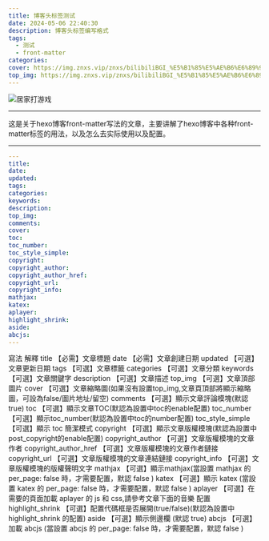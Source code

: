 ```yaml
---
title: 博客头标签测试
date: 2024-05-06 22:40:30
description: 博客头标签编写格式
tags: 
  - 测试
  - front-matter
categories:
cover: https://img.znxs.vip/znxs/bilibiliBGI_%E5%B1%85%E5%AE%B6%E6%89%93%E6%B8%B8%E6%88%8F-Bison%E4%BB%93%E9%BC%A0.jpg
top_img: https://img.znxs.vip/znxs/bilibiliBGI_%E5%B1%85%E5%AE%B6%E6%89%93%E6%B8%B8%E6%88%8F-Bison%E4%BB%93%E9%BC%A0.jpg
---
```


![居家打游戏](https://img.znxs.vip/znxs/bilibiliBGI_%E5%B1%85%E5%AE%B6%E6%89%93%E6%B8%B8%E6%88%8F-Bison%E4%BB%93%E9%BC%A0.jpg)



------

这是关于hexo博客front-matter写法的文章，主要讲解了hexo博客中各种front-matter标签的用法，以及怎么去实际使用以及配置。

------

```YAML
---
title:
date:
updated:
tags:
categories:
keywords:
description:
top_img:
comments:
cover:
toc:
toc_number:
toc_style_simple:
copyright:
copyright_author:
copyright_author_href:
copyright_url:
copyright_info:
mathjax:
katex:
aplayer:
highlight_shrink:
aside:
abcjs:
---
```

寫法 解釋
title 【必需】文章標題
date 【必需】文章創建日期
updated 【可選】文章更新日期
tags 【可選】文章標籤
categories 【可選】文章分類
keywords 【可選】文章關鍵字
description 【可選】文章描述
top_img 【可選】文章頂部圖片
cover 【可選】文章縮略圖(如果沒有設置top_img,文章頁頂部將顯示縮略圖，可設為false/圖片地址/留空)
comments 【可選】顯示文章評論模塊(默認 true)
toc 【可選】顯示文章TOC(默認為設置中toc的enable配置)
toc_number 【可選】顯示toc_number(默認為設置中toc的number配置)
toc_style_simple 【可選】顯示 toc 簡潔模式
copyright 【可選】顯示文章版權模塊(默認為設置中post_copyright的enable配置)
copyright_author 【可選】文章版權模塊的文章作者
copyright_author_href 【可選】文章版權模塊的文章作者鏈接
copyright_url 【可選】文章版權模塊的文章連結鏈接
copyright_info 【可選】文章版權模塊的版權聲明文字
mathjax 【可選】顯示mathjax(當設置 mathjax 的 per_page: false 時，才需要配置，默認 false )
katex 【可選】顯示 katex (當設置 katex 的 per_page: false 時，才需要配置，默認 false )
aplayer 【可選】在需要的頁面加載 aplayer 的 js 和 css,請參考文章下面的音樂 配置
highlight_shrink 【可選】配置代碼框是否展開(true/false)(默認為設置中 highlight_shrink 的配置)
aside 【可選】顯示側邊欄 (默認 true)
abcjs 【可選】加載 abcjs (當設置 abcjs 的 per_page: false 時，才需要配置，默認 false )
